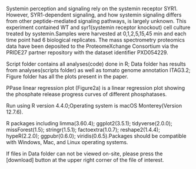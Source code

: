 Systemin perception and signaling rely on the systemin receptor SYR1. However, SYR1-dependent signaling, and how systemin signaling differs from other peptide-mediated signaling pathways, is largely unknown.
This experiment contained WT and syr1(systemin receptor knockout) cell culture treated by systemin.Samples were harvested at 0,1,2,5,15,45 min and each time point had 6 biological replicates.
The mass spectrometry proteomics data have been deposited to the ProteomeXchange Consortium via the PRIDE27 partner repository with the dataset identifier PXD054229.

Script folder contains all analyses(code) done in R;
Data folder has results from analyses(scripts folder) as well as tomato genome annotation ITAG3.2;
Figure folder has all the plots present in the paper.

PPase linear regression plot (Figure2a) is a linear regression plot showing the phosphate release progress curves of different phosphatases.

Run using R version 4.4.0;Operating system is macOS Monterey(Version 12.7.6).

R packages including limma(3.60.4); ggplot2(3.5.1); tidyverse(2.0.0); missForest(1.5); stringr(1.5.1); factoextra(1.0.7); reshape2(1.4.4); hypeR(2.2.0); ggpubr(0.6.0); viridis(0.6.5).Packages should be compatible with Windows, Mac, and Linux operating systems.

If files in Data folder can not be viewed on-site, please press the [download] button at the upper right corner of the file of interest.

